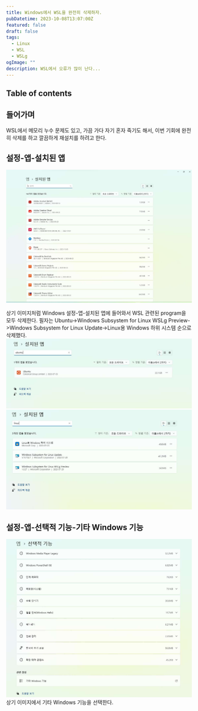 ```yaml
---
title: Windows에서 WSL을 완전히 삭제하자.
pubDatetime: 2023-10-08T13:07:00Z
featured: false
draft: false
tags:
  - Linux
  - WSL
  - WSLg
ogImage: ""
description: WSL에서 오류가 많이 난다...
---
```


## Table of contents

## 들어가며

WSL에서 메모리 누수 문제도 있고, 가끔 가다 자기 혼자 죽기도 해서, 이번 기회에 완전히 삭제를 하고 깔끔하게 재설치를 하려고 한다.

## 설정-앱-설치된 앱

![](/src/assets/image/uninstall-wsl-completely-on-windows-1696738168183.jpeg)

상기 이미지처럼 Windows 설정-앱-설치된 앱에 들어와서 WSL 관련된 program을 모두 삭제한다.
필자는 Ubuntu->Windows Subsystem for Linux WSLg Preview->Windows Subsystem for Linux Update->Linux용 Windows 하위 시스템 순으로 삭제했다.
![](/src/assets/image/uninstall-wsl-completely-on-windows-1696738223576.jpeg)
![](/src/assets/image/uninstall-wsl-completely-on-windows-1696738269567.jpeg)

## 설정-앱-선택적 기능-기타 Windows 기능

![](/src/assets/image/uninstall-wsl-completely-on-windows-1696738604428.jpeg)
상기 이미지에서 기타 Windows 기능을 선택한다.

